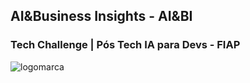 ## AI&Business Insights - AI&BI

### Tech Challenge | Pós Tech IA para Devs - FIAP

![logomarca](https://github.com/user-attachments/assets/80c3c123-5aa2-4c48-91b8-d99de8eb3572)


<!--

**Here are some ideas to get you started:**

🙋‍♀️ A short introduction - what is your organization all about?
🌈 Contribution guidelines - how can the community get involved?
👩‍💻 Useful resources - where can the community find your docs? Is there anything else the community should know?
🍿 Fun facts - what does your team eat for breakfast?
🧙 Remember, you can do mighty things with the power of [Markdown](https://docs.github.com/github/writing-on-github/getting-started-with-writing-and-formatting-on-github/basic-writing-and-formatting-syntax)
-->
